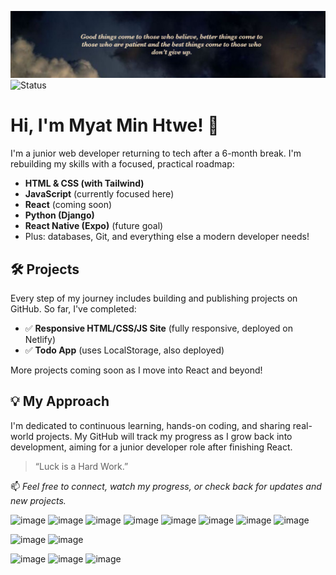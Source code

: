 ![Banner](./assets/quote.png)
![Status](https://img.shields.io/badge/learning-everyday-orange)

# Hi, I'm Myat Min Htwe! 👋

I'm a junior web developer returning to tech after a 6-month break. I'm rebuilding my skills with a focused, practical roadmap:

- **HTML & CSS (with Tailwind)**
- **JavaScript** (currently focused here)
- **React** (coming soon)
- **Python (Django)**
- **React Native (Expo)** (future goal)
- Plus: databases, Git, and everything else a modern developer needs!

## 🛠️ Projects

Every step of my journey includes building and publishing projects on GitHub. So far, I've completed:

- ✅ **Responsive HTML/CSS/JS Site** (fully responsive, deployed on Netlify)
- ✅ **Todo App** (uses LocalStorage, also deployed)

More projects coming soon as I move into React and beyond!

## 💡 My Approach

I'm dedicated to continuous learning, hands-on coding, and sharing real-world projects. My GitHub will track my progress as I grow back into development, aiming for a junior developer role after finishing React.

> “Luck is a Hard Work.”


📫 *Feel free to connect, watch my progress, or check back for updates and new projects.*

<!-- Social links coming soon! -->
![image](https://img.shields.io/badge/HTML5-E34F26?style=for-the-badge&logo=html5&logoColor=white) ![image](https://img.shields.io/badge/CSS3-1572B6?style=for-the-badge&logo=css3&logoColor=white) ![image](https://img.shields.io/badge/JavaScript-323330?style=for-the-badge&logo=javascript&logoColor=F7DF1E) ![image](https://img.shields.io/badge/React-20232A?style=for-the-badge&logo=react&logoColor=61DAFB) ![image](https://img.shields.io/badge/TypeScript-007ACC?style=for-the-badge&logo=typescript&logoColor=white) ![image](https://img.shields.io/badge/Python-FFD43B?style=for-the-badge&logo=python&logoColor=blue) ![image](https://img.shields.io/badge/django%20rest-ff1709?style=for-the-badge&logo=django&logoColor=whit) ![image](https://img.shields.io/badge/React_Native-20232A?style=for-the-badge&logo=react&logoColor=61DAF)

![image](https://img.shields.io/badge/Ubuntu-E95420?style=for-the-badge&logo=ubuntu&logoColor=white) ![image](https://img.shields.io/badge/GitHub-100000?style=for-the-badge&logo=github&logoColor=white)

![image](https://img.shields.io/badge/MySQL-005C84?style=for-the-badge&logo=mysql&logoColor=white) ![image](https://img.shields.io/badge/PostgreSQL-316192?style=for-the-badge&logo=postgresql&logoColor=white) ![image](https://img.shields.io/badge/Sqlite-003B57?style=for-the-badge&logo=sqlite&logoColor=white)
